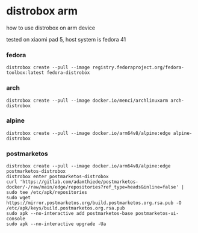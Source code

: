 # distrobox arm

how to use distrobox on arm device

tested on xiaomi pad 5, host system is fedora 41

### fedora

```shell
distrobox create --pull --image registry.fedoraproject.org/fedora-toolbox:latest fedora-distrobox
```

### arch

```shell
distrobox create --pull --image docker.io/menci/archlinuxarm arch-distrobox
```

### alpine

```shell
distrobox create --pull --image docker.io/arm64v8/alpine:edge alpine-distrobox
```

### postmarketos

```shell
distrobox create --pull --image docker.io/arm64v8/alpine:edge postmarketos-distrobox
distrobox enter postmarketos-distrobox
curl 'https://gitlab.com/adamthiede/postmarketos-docker/-/raw/main/edge/repositories?ref_type=heads&inline=false' | sudo tee /etc/apk/repositories
sudo wget https://mirror.postmarketos.org/build.postmarketos.org.rsa.pub -O /etc/apk/keys/build.postmarketos.org.rsa.pub
sudo apk --no-interactive add postmarketos-base postmarketos-ui-console
sudo apk --no-interactive upgrade -Ua
```

